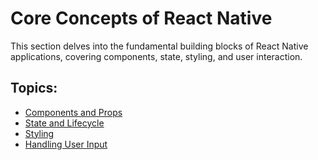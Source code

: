 # Core Concepts of React Native

This section delves into the fundamental building blocks of React Native applications, covering components, state, styling, and user interaction.

## Topics:

- [Components and Props](components_and_props.md)
- [State and Lifecycle](state_and_lifecycle.md)
- [Styling](styling.md)
- [Handling User Input](handling_user_input.md)

